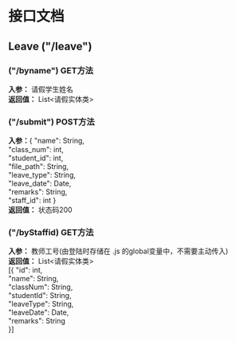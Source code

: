 # 接口文档
## Leave ("/leave")
### ("/byname") GET方法
**入参：** 请假学生姓名<br>
**返回值：** List<请假实体类>

### ("/submit") POST方法
**入参：**{
"name": String,<br>
"class_num": int,<br>
"student_id": int,<br>
"file_path": String,<br>
"leave_type": String,<br>
"leave_date": Date,<br>
"remarks": String,<br>
"staff_id": int
}<br>
**返回值：** 状态码200

### ("/byStaffid) GET方法
**入参：** 教师工号(由登陆时存储在 .js 的global变量中，不需要主动传入)<br>
**返回值：** List<请假实体类><br>
[{
"id": int,<br>
"name": String,<br>
"classNum": String,<br>
"studentId": String,<br>
"leaveType": String,<br>
"leaveDate": Date,<br>
"remarks": String<br>
}]